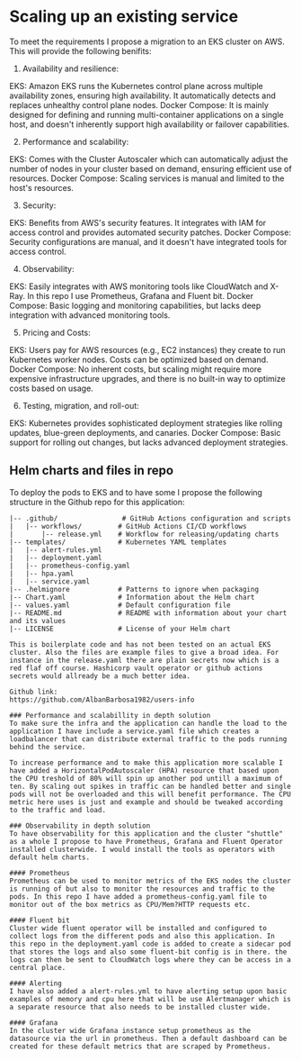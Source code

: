 # Scaling up an existing service
To meet the requirements I propose a migration to an EKS cluster on AWS. This will provide the following benifits:

1. Availability and resilience:

EKS: Amazon EKS runs the Kubernetes control plane across multiple availability zones, ensuring high availability. It automatically detects and replaces unhealthy control plane nodes.
Docker Compose: It is mainly designed for defining and running multi-container applications on a single host, and doesn't inherently support high availability or failover capabilities.

2. Performance and scalability:

EKS: Comes with the Cluster Autoscaler which can automatically adjust the number of nodes in your cluster based on demand, ensuring efficient use of resources.
Docker Compose: Scaling services is manual and limited to the host's resources.

3. Security:

EKS: Benefits from AWS's security features. It integrates with IAM for access control and provides automated security patches.
Docker Compose: Security configurations are manual, and it doesn't have integrated tools for access control.

4. Observability:

EKS: Easily integrates with AWS monitoring tools like CloudWatch and X-Ray. In this repo I use Prometheus, Grafana and Fluent bit.
Docker Compose: Basic logging and monitoring capabilities, but lacks deep integration with advanced monitoring tools.

5. Pricing and Costs:

EKS: Users pay for AWS resources (e.g., EC2 instances) they create to run Kubernetes worker nodes. Costs can be optimized based on demand.
Docker Compose: No inherent costs, but scaling might require more expensive infrastructure upgrades, and there is no built-in way to optimize costs based on usage.

6. Testing, migration, and roll-out:

EKS: Kubernetes provides sophisticated deployment strategies like rolling updates, blue-green deployments, and canaries.
Docker Compose: Basic support for rolling out changes, but lacks advanced deployment strategies.

## Helm charts and files in repo
To deploy the pods to EKS and to have some I propose the following structure in the Github repo for this application:

```/users-info/
|-- .github/                # GitHub Actions configuration and scripts
|   |-- workflows/         # GitHub Actions CI/CD workflows
|       |-- release.yml    # Workflow for releasing/updating charts
|-- templates/             # Kubernetes YAML templates
|   |-- alert-rules.yml
|   |-- deployment.yaml
|   |-- prometheus-config.yaml
|   |-- hpa.yaml        
|   |-- service.yaml       
|-- .helmignore            # Patterns to ignore when packaging
|-- Chart.yaml             # Information about the Helm chart
|-- values.yaml            # Default configuration file 
|-- README.md              # README with information about your chart and its values
|-- LICENSE                # License of your Helm chart 

This is boilerplate code and has not been tested on an actual EKS cluster. Also the files are example files to give a broad idea. For instance in the release.yaml there are plain secrets now which is a red flaf off course. Hashicorp vault operator or github actions secrets would allready be a much better idea.

Github link:
https://github.com/AlbanBarbosa1982/users-info

### Performance and scalabillity in depth solution
To make sure the infra and the application can handle the load to the application I have include a service.yaml file which creates a loadbalancer that can distribute external traffic to the pods running behind the service.

To increase performance and to make this application more scalable I have added a HorizontalPodAutoscaler (HPA) resource that based upon the CPU treshold of 80% will spin up another pod untill a maximum of ten. By scaling out spikes in traffic can be handled better and single pods will not be overloaded and this will benefit performance. The CPU metric here uses is just and example and should be tweaked according to the traffic and load.

### Observability in depth solution
To have observability for this application and the cluster "shuttle" as a whole I propose to have Prometheus, Grafana and Fluent Operator installed clusterwide. I would install the tools as operators with default helm charts. 

#### Prometheus
Prometheus can be used to monitor metrics of the EKS nodes the cluster is running of but also to monitor the resources and traffic to the pods. In this repo I have added a prometheus-config.yaml file to monitor out of the box metrics as CPU/Mem?HTTP requests etc.

#### Fluent bit
Cluster wide fluent operator will be installed and configured to collect logs from the different pods and also this application. In this repo in the deployment.yaml code is added to create a sidecar pod that stores the logs and also some fluent-bit config is in there. the logs can then be sent to CloudWatch logs where they can be access in a central place. 

#### Alerting
I have also added a alert-rules.yml to have alerting setup upon basic examples of memory and cpu here that will be use Alertmanager which is a separate resource that also needs to be installed cluster wide.

#### Grafana
In the cluster wide Grafana instance setup prometheus as the datasource via the url in prometheus. Then a default dashboard can be created for these default metrics that are scraped by Prometheus. 